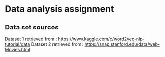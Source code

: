 # Data analysis assignment

## Data set sources

Dataset 1 retrieved from : https://www.kaggle.com/c/word2vec-nlp-tutorial/data
Dataset 2 retrieved from : https://snap.stanford.edu/data/web-Movies.html 
